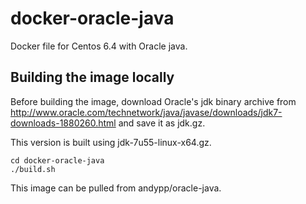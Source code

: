 docker-oracle-java
===================

Docker file for Centos 6.4 with Oracle java.

Building the image locally
--------------------------

Before building the image, download Oracle's jdk binary archive from
http://www.oracle.com/technetwork/java/javase/downloads/jdk7-downloads-1880260.html
and save it as jdk.gz.

This version is built using jdk-7u55-linux-x64.gz.

    cd docker-oracle-java
    ./build.sh

This image can be pulled from andypp/oracle-java.
